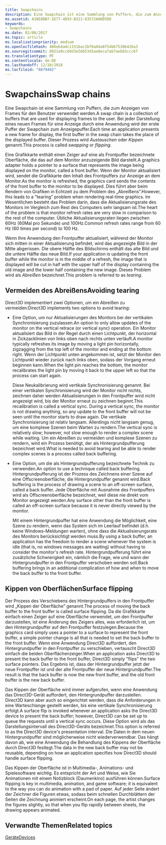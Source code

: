 ```yaml
---
title: Swapchains
description: Eine Swapchain ist eine Sammlung von Puffern, die zum Anzeigen von Frames für den Benutzer verwendet werden.
ms.assetid: A38E8BB7-1E77-4D93-B321-D3572A80D5DD
keywords:
- Swapchains
ms.date: 02/08/2017
ms.topic: article
ms.localizationpriority: medium
ms.openlocfilehash: 486eb4adc1151bac1bf6a04a8f54b67530b426a3
ms.sourcegitcommit: 8921a9cc0dd3e5665345ae8eca7ab7aeb83ccc6f
ms.translationtype: MT
ms.contentlocale: de-DE
ms.lasthandoff: 12/10/2018
ms.locfileid: "8879402"
---
```

# <a name="swap-chains"></a><span data-ttu-id="a7861-104">Swapchains</span><span class="sxs-lookup"><span data-stu-id="a7861-104">Swap chains</span></span>


<span data-ttu-id="a7861-105">Eine Swapchain ist eine Sammlung von Puffern, die zum Anzeigen von Frames für den Benutzer verwendet werden.</span><span class="sxs-lookup"><span data-stu-id="a7861-105">A swap chain is a collection of buffers that are used for displaying frames to the user.</span></span> <span data-ttu-id="a7861-106">Bei jeder Darstellung eines neuen Frames für eine Anzeige durch eine Anwendung wird der erste Puffer der Swapchain zum Anzeigepuffer.</span><span class="sxs-lookup"><span data-stu-id="a7861-106">Each time an application presents a new frame for display, the first buffer in the swap chain takes the place of the displayed buffer.</span></span> <span data-ttu-id="a7861-107">Dieser Prozess wird *Austauschen* oder *Kippen* genannt.</span><span class="sxs-lookup"><span data-stu-id="a7861-107">This process is called *swapping* or *flipping*.</span></span>

<span data-ttu-id="a7861-108">Eine Grafikkarte enthält einen Zeiger auf eine als Frontpuffer bezeichnete Oberfläche, die das auf dem Monitor anzuzeigende Bild darstellt.</span><span class="sxs-lookup"><span data-stu-id="a7861-108">A graphics adapter holds a pointer to a surface that represents the image being displayed on the monitor, called a front buffer.</span></span> <span data-ttu-id="a7861-109">Wenn der Monitor aktualisiert wird, sendet die Grafikkarte den Inhalt des Frontpuffers zur Anzeige an dem Monitor.</span><span class="sxs-lookup"><span data-stu-id="a7861-109">As the monitor is refreshed, the graphics card sends the contents of the front buffer to the monitor to be displayed.</span></span> <span data-ttu-id="a7861-110">Dies führt aber beim Rendern von Grafiken in Echtzeit zu dem Problem des „Abreißens”.</span><span class="sxs-lookup"><span data-stu-id="a7861-110">However, this leads to a "tearing" problem when rendering real-time graphics.</span></span> <span data-ttu-id="a7861-111">Im Wesentlichen besteht das Problem darin, dass die Aktualisierungsrate des Monitors im Vergleich zum Rest des Computers sehr langsam ist.</span><span class="sxs-lookup"><span data-stu-id="a7861-111">The heart of the problem is that monitor refresh rates are very slow in comparison to the rest of the computer.</span></span> <span data-ttu-id="a7861-112">Übliche Aktualisierungsraten liegen zwischen 60Hz (60Mal pro Sekunde) und 100Hz.</span><span class="sxs-lookup"><span data-stu-id="a7861-112">Common refresh rates range from 60 Hz (60 times per second) to 100 Hz.</span></span>

<span data-ttu-id="a7861-113">Wenn Ihre Anwendung den Frontpuffer aktualisiert, während der Monitor sich mitten in einer Aktualisierung befindet, wird das angezeigte Bild in der Mitte abgerissen. Die obere Hälfte des Bildschirms enthält das alte Bild und die untere Hälfte das neue Bild.</span><span class="sxs-lookup"><span data-stu-id="a7861-113">If your application is updating the front buffer while the monitor is in the middle of a refresh, the image that is displayed will be cut in half with the upper half of the display containing the old image and the lower half containing the new image.</span></span> <span data-ttu-id="a7861-114">Dieses Problem wird als *Abreißen* bezeichnet.</span><span class="sxs-lookup"><span data-stu-id="a7861-114">This problem is referred to as *tearing*.</span></span>

## <a name="span-idavoidingtearingspanspan-idavoidingtearingspanspan-idavoidingtearingspanavoiding-tearing"></a><span data-ttu-id="a7861-115"><span id="Avoiding_tearing"></span><span id="avoiding_tearing"></span><span id="AVOIDING_TEARING"></span>Vermeiden des Abreißens</span><span class="sxs-lookup"><span data-stu-id="a7861-115"><span id="Avoiding_tearing"></span><span id="avoiding_tearing"></span><span id="AVOIDING_TEARING"></span>Avoiding tearing</span></span>


<span data-ttu-id="a7861-116">Direct3D implementiert zwei Optionen, um ein Abreißen zu vermeiden:</span><span class="sxs-lookup"><span data-stu-id="a7861-116">Direct3D implements two options to avoid tearing:</span></span>

-   <span data-ttu-id="a7861-117">Eine Option, um nur Aktualisierungen des Monitors bei der vertikalen Synchronisierung zuzulassen.</span><span class="sxs-lookup"><span data-stu-id="a7861-117">An option to only allow updates of the monitor on the vertical retrace (or vertical sync) operation.</span></span> <span data-ttu-id="a7861-118">Ein Monitor aktualisiert das Bild in der Regel durch einen Lichtpunkt, der horizontal in Zickzacklinien von links oben nach rechts unten verläuft.</span><span class="sxs-lookup"><span data-stu-id="a7861-118">A monitor typically refreshes its image by moving a light pin horizontally, zigzagging from the top left of the monitor and ending at the bottom right.</span></span> <span data-ttu-id="a7861-119">Wenn der Lichtpunkt unten angekommen ist, setzt der Monitor den Lichtpunkt wieder zurück nach links oben, sodass der Vorgang erneut beginnen kann.</span><span class="sxs-lookup"><span data-stu-id="a7861-119">When the light pin reaches the bottom, the monitor recalibrates the light pin by moving it back to the upper left so that the process can start again.</span></span>

    <span data-ttu-id="a7861-120">Diese Neukalibrierung wird vertikale Synchronisierung genannt. Bei einer vertikalen Synchronisierung wird der Monitor nicht nichts, zeichnen daher werden Aktualisierungen in den Frontpuffer wird nicht angezeigt wird, bis der Monitor erneut zu zeichnen beginnt.</span><span class="sxs-lookup"><span data-stu-id="a7861-120">This recalibration is called a vertical sync. During a vertical sync, the monitor is not drawing anything, so any update to the front buffer will not be seen until the monitor starts to draw again.</span></span> <span data-ttu-id="a7861-121">Die vertikale Synchronisierung ist relativ langsam. Allerdings nicht langsam genug, um eine komplexe Szenen beim Warten zu rendern.</span><span class="sxs-lookup"><span data-stu-id="a7861-121">The vertical sync is relatively slow; however, not slow enough to render a complex scene while waiting.</span></span> <span data-ttu-id="a7861-122">Um ein Abreißen zu vermeiden und komplexe Szenen zu rendern, wird ein Prozess benötigt, der als Hintergrundpufferung bezeichnet wird.</span><span class="sxs-lookup"><span data-stu-id="a7861-122">What is needed to avoid tearing and be able to render complex scenes is a process called back buffering.</span></span>

-   <span data-ttu-id="a7861-123">Eine Option, um die als Hintergrundpufferung bezeichnete Technik zu verwenden.</span><span class="sxs-lookup"><span data-stu-id="a7861-123">An option to use a technique called back buffering.</span></span> <span data-ttu-id="a7861-124">Hintergrundpufferung ist der Prozess des Zeichnens einer Szene auf eine Offscreenoberfläche, die Hintergrundpuffer genannt wird.</span><span class="sxs-lookup"><span data-stu-id="a7861-124">Back buffering is the process of drawing a scene to an off-screen surface, called a back buffer.</span></span> <span data-ttu-id="a7861-125">Jede Oberfläche mit Ausnahme des Frontpuffers wird als Offscreenoberfläche bezeichnet, weil diese nie direkt vom Monitor angezeigt werden.</span><span class="sxs-lookup"><span data-stu-id="a7861-125">Any surface other than the front buffer is called an off-screen surface because it is never directly viewed by the monitor.</span></span>

    <span data-ttu-id="a7861-126">Mit einem Hintergrundpuffer hat eine Anwendung die Möglichkeit, eine Szene zu rendern, wenn das System sich im Leerlauf befindet (d.h. keine Windows-Meldungen warten), ohne dass die Aktualisierungsrate des Monitors berücksichtigt werden muss.</span><span class="sxs-lookup"><span data-stu-id="a7861-126">By using a back buffer, an application has the freedom to render a scene whenever the system is idle (that is, no windows messages are waiting) without having to consider the monitor's refresh rate.</span></span> <span data-ttu-id="a7861-127">Hintergrundpufferung führt eine zusätzliche Schwierigkeit ein, nämlich die Frage, wie und wann der Hintergrundpuffer in den Frontpuffer verschoben werden soll.</span><span class="sxs-lookup"><span data-stu-id="a7861-127">Back buffering brings in an additional complication of how and when to move the back buffer to the front buffer.</span></span>

## <a name="span-idsurfaceflippingspanspan-idsurfaceflippingspanspan-idsurfaceflippingspansurface-flipping"></a><span data-ttu-id="a7861-128"><span id="Surface_flipping"></span><span id="surface_flipping"></span><span id="SURFACE_FLIPPING"></span>Kippen von Oberflächen</span><span class="sxs-lookup"><span data-stu-id="a7861-128"><span id="Surface_flipping"></span><span id="surface_flipping"></span><span id="SURFACE_FLIPPING"></span>Surface flipping</span></span>


<span data-ttu-id="a7861-129">Der Prozess des Verschiebens des Hintergrundpuffers in den Frontpuffer wird „Kippen der Oberfläche” genannt.</span><span class="sxs-lookup"><span data-stu-id="a7861-129">The process of moving the back buffer to the front buffer is called surface flipping.</span></span> <span data-ttu-id="a7861-130">Da die Grafikkarte einfach einen Zeiger auf eine Oberfläche verwendet, um den Frontpuffer darzustellen, ist eine Änderung des Zeigers alles, was erforderlich ist, um den Hintergrundpuffer auf den Frontpuffer festzulegen.</span><span class="sxs-lookup"><span data-stu-id="a7861-130">Because the graphics card simply uses a pointer to a surface to represent the front buffer, a simple pointer change is all that is needed to set the back buffer to the front buffer.</span></span> <span data-ttu-id="a7861-131">Wenn eine Anwendung Direct3D auffordert, den Hintergrundpuffer in den Frontpuffer zu verschieben, vertauscht Direct3D einfach die beiden Oberflächenzeiger.</span><span class="sxs-lookup"><span data-stu-id="a7861-131">When an application asks Direct3D to present the back buffer to the front buffer, Direct3D simply "flips" the two surface pointers.</span></span> <span data-ttu-id="a7861-132">Das Ergebnis ist, dass der Hintergrundpuffer jetzt der neue Frontpuffer ist und der alte Frontpuffer der neue Hintergrundpuffer.</span><span class="sxs-lookup"><span data-stu-id="a7861-132">The result is that the back buffer is now the new front buffer, and the old front buffer is the new back buffer.</span></span>

<span data-ttu-id="a7861-133">Das Kippen der Oberfläche wird immer aufgerufen, wenn eine Anwendung das Direct3D-Gerät auffordert, den Hintergrundpuffer darzustellen. Direct3D kann aber auch so eingerichtet werden, dass die Anforderungen in eine Warteschlange gestellt werden, bis eine vertikale Synchronisierung erfolgt.</span><span class="sxs-lookup"><span data-stu-id="a7861-133">A surface flip is invoked whenever an application asks the Direct3D device to present the back buffer; however, Direct3D can be set up to queue the requests until a vertical sync occurs.</span></span> <span data-ttu-id="a7861-134">Diese Option wird als das Darstellungsintervall des Direct3D-Geräts bezeichnet.</span><span class="sxs-lookup"><span data-stu-id="a7861-134">This option is referred to as the Direct3D device's presentation interval.</span></span> <span data-ttu-id="a7861-135">Die Daten in dem neuen Hintergrundpuffer sind möglicherweise nicht wiederverwendbar. Das hängt davon ab, wie eine Anwendung die Behandlung des Kippens der Oberfläche durch Direct3D festlegt.</span><span class="sxs-lookup"><span data-stu-id="a7861-135">The data in the new back buffer may not be reusable, depending on how an application specifies how Direct3D should handle surface flipping.</span></span>

<span data-ttu-id="a7861-136">Das Kippen der Oberfläche ist in Multimedia-, Animations- und Spielesoftware wichtig. Es entspricht der Art und Weise, wie Sie Animationen mit einem Notizblock (Daumenkino) ausführen können.</span><span class="sxs-lookup"><span data-stu-id="a7861-136">Surface flipping is key in multimedia, animation, and game software; it is equivalent to the way you can do animation with a pad of paper.</span></span> <span data-ttu-id="a7861-137">Auf jeder Seite ändert der Zeichner die Figuren etwas, sodass beim schnellen Durchblättern der Seiten die Zeichnung animiert erscheint.</span><span class="sxs-lookup"><span data-stu-id="a7861-137">On each page, the artist changes the figures slightly, so that when you flip rapidly between sheets, the drawing appears animated.</span></span>

## <a name="span-idrelated-topicsspanrelated-topics"></a><span data-ttu-id="a7861-138"><span id="related-topics"></span>Verwandte Themen</span><span class="sxs-lookup"><span data-stu-id="a7861-138"><span id="related-topics"></span>Related topics</span></span>


[<span data-ttu-id="a7861-139">Geräte</span><span class="sxs-lookup"><span data-stu-id="a7861-139">Devices</span></span>](devices.md)

 

 




